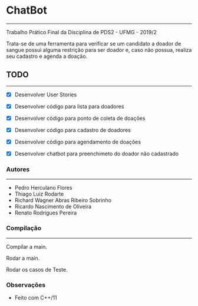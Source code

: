 # ChatBot 
----------------
Trabalho Prático Final da Disciplina de PDS2 - UFMG - 2019/2

Trata-se de uma ferramenta para verificar se um candidato a doador de sangue possui alguma restrição para ser doador e,
caso não possua, realiza seu cadastro e agenda a doação. 


## TODO
-------
- [x] Desenvolver User Stories
- [x] Desenvolver código para lista para doadores
- [x] Desenvolver código para ponto de coleta de doações
- [x] Desenvolver código para cadastro de doadores
- [x] Desenvolver código para agendamento de doações
- [x] Desenvolver chatbot para preenchimeto do doador não cadastrado


### Autores
-----------
- Pedro Herculano Flores
- Thiago Luiz Rodarte
- Richard Wagner Abras Ribeiro Sobrinho
- Ricardo Nascimento de Oliveira
- Renato Rodrigues Pereira


### Compilação
---------------

Compilar a main.
> 

Rodar a main.
> 

Rodar os casos de Teste.
> 


### Observações
* Feito com C++/11
